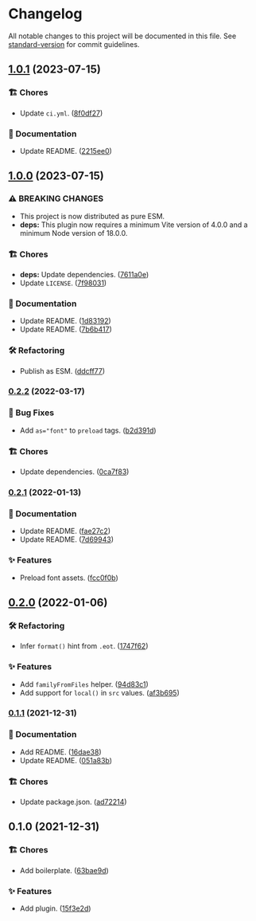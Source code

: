 # Changelog

All notable changes to this project will be documented in this file. See [standard-version](https://github.com/conventional-changelog/standard-version) for commit guidelines.

## [1.0.1](https://github.com/darkobits/vite-plugin-webfonts/compare/v1.0.0...v1.0.1) (2023-07-15)


### 🏗 Chores

* Update `ci.yml`. ([8f0df27](https://github.com/darkobits/vite-plugin-webfonts/commit/8f0df2770263ce42d87fa04ec3d1531f89079203))


### 📖 Documentation

* Update README. ([2215ee0](https://github.com/darkobits/vite-plugin-webfonts/commit/2215ee059c916598b2c266833cec642547caef79))

## [1.0.0](https://github.com/darkobits/vite-plugin-webfonts/compare/v0.2.2...v1.0.0) (2023-07-15)


### ⚠ BREAKING CHANGES

* This project is now distributed as pure ESM.
* **deps:** This plugin now requires a minimum Vite version of 4.0.0 and a minimum Node version of 18.0.0.

### 🏗 Chores

* **deps:** Update dependencies. ([7611a0e](https://github.com/darkobits/vite-plugin-webfonts/commit/7611a0efaf779336db0cdf0b038fbcc372d2dfd4))
* Update `LICENSE`. ([7f98031](https://github.com/darkobits/vite-plugin-webfonts/commit/7f98031e0d00cd7acda2d16d99cd08cf856b19a4))


### 📖 Documentation

* Update README. ([1d83192](https://github.com/darkobits/vite-plugin-webfonts/commit/1d831920f8b9f91f0033098e68cd3ff69f26a9d8))
* Update README. ([7b6b417](https://github.com/darkobits/vite-plugin-webfonts/commit/7b6b4173e4433ebb715bdde20950b913011a5812))


### 🛠 Refactoring

* Publish as ESM. ([ddcff77](https://github.com/darkobits/vite-plugin-webfonts/commit/ddcff772dc8da9d3cb70cb35fee9bbd6103544d5))

### [0.2.2](https://github.com/darkobits/vite-plugin-webfonts/compare/v0.2.1...v0.2.2) (2022-03-17)


### 🐞 Bug Fixes

* Add `as="font"` to `preload` tags. ([b2d391d](https://github.com/darkobits/vite-plugin-webfonts/commit/b2d391d663c37769ef05acfab9a292629cefd717))


### 🏗 Chores

* Update dependencies. ([0ca7f83](https://github.com/darkobits/vite-plugin-webfonts/commit/0ca7f83e392d2dea3c47b7940d04ff774bb12385))

### [0.2.1](https://github.com/darkobits/vite-plugin-webfonts/compare/v0.2.0...v0.2.1) (2022-01-13)


### 📖 Documentation

* Update README. ([fae27c2](https://github.com/darkobits/vite-plugin-webfonts/commit/fae27c2e3685d694c1434de0a36cdbac9069bd3d))
* Update README. ([7d69943](https://github.com/darkobits/vite-plugin-webfonts/commit/7d699432967bbad3e8063d23cb3d1a37cae0fd18))


### ✨ Features

* Preload font assets. ([fcc0f0b](https://github.com/darkobits/vite-plugin-webfonts/commit/fcc0f0bf30062aaf77c8cc205618ed8579205018))

## [0.2.0](https://github.com/darkobits/vite-plugin-webfonts/compare/v0.1.1...v0.2.0) (2022-01-06)


### 🛠 Refactoring

* Infer `format()` hint from `.eot`. ([1747f62](https://github.com/darkobits/vite-plugin-webfonts/commit/1747f6202961de93278548d39263263bc8d617eb))


### ✨ Features

* Add `familyFromFiles` helper. ([94d83c1](https://github.com/darkobits/vite-plugin-webfonts/commit/94d83c1afdf64eed6574e0104bac6dcb995f40f3))
* Add support for `local()` in `src` values. ([af3b695](https://github.com/darkobits/vite-plugin-webfonts/commit/af3b6958bc9c35bb38762801094f64f8ab8a14bc))

### [0.1.1](https://github.com/darkobits/vite-plugin-webfonts/compare/v0.1.0...v0.1.1) (2021-12-31)


### 📖 Documentation

* Add README. ([16dae38](https://github.com/darkobits/vite-plugin-webfonts/commit/16dae38ce2f9ccfa540ca3e9d9cf411894e6a3c1))
* Update README. ([051a83b](https://github.com/darkobits/vite-plugin-webfonts/commit/051a83bf1b31b3fee99cc890d0ba3003a1a67627))


### 🏗 Chores

* Update package.json. ([ad72214](https://github.com/darkobits/vite-plugin-webfonts/commit/ad7221477633c1031a34a67eb374b06ebc394b07))

## 0.1.0 (2021-12-31)


### 🏗 Chores

* Add boilerplate. ([63bae9d](https://github.com/darkobits/vite-plugin-webfonts/commit/63bae9d48da68aa5f000c05a82f83ff750b65eb9))


### ✨ Features

* Add plugin. ([15f3e2d](https://github.com/darkobits/vite-plugin-webfonts/commit/15f3e2d071773e94ac2cd97dbd6e597df1229560))
